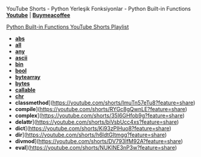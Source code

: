 YouTube Shorts - Python Yerleşik Fonksiyonlar - Python Built-in Functions **[Youtube](https://www.youtube.com/@umtsn)** | **[Buymeacoffee](https://www.buymeacoffee.com/umitsen)** 

[Python Built-in Functions YouTube Shorts Playlist](https://www.youtube.com/playlist?list=PLWmM3tw4zswYLyQqKWh1kA1GfQwtu9eFJ)

- [**abs**](https://youtube.com/shorts/TQpZLBFVdUE?feature=share)
- [**all**](https://youtube.com/shorts/rNI73h_b8Mc?feature=share)
- [**any**](https://youtube.com/shorts/DtpzM7sfmqI?feature=share)
- [**ascii**](https://youtube.com/shorts/Zr8dh0sJhoA?feature=share)
- [**bin**](https://youtube.com/shorts/009o3_GjmL0?feature=share)
- [**bool**](https://youtube.com/shorts/SRroj_-m0KI?feature=share)
- [**bytearray**](https://youtube.com/shorts/ErvZbZcTZwo?feature=share)
- [**bytes**](https://youtube.com/shorts/iE4V2tzxhvc?feature=share)
- [**callable**](https://youtube.com/shorts/Ps-SqXCatWs?feature=share)
- [**chr**](https://youtube.com/shorts/MrE4_6q5MT8?feature=share)
- **classmethod**](https://youtube.com/shorts/ImuTn57eTu8?feature=share)
- **compile**](https://youtube.com/shorts/RYGc8gQwnLE?feature=share)
- **complex**](https://youtube.com/shorts/35I6GHfob9g?feature=share)
- **delattr**](https://youtube.com/shorts/biVsbUcc4xs?feature=share)
- **dict**](https://youtube.com/shorts/Ki93zPIHuo8?feature=share)
- **dir**](https://youtube.com/shorts/h6ldtGItmgg?feature=share)
- **divmod**](https://youtube.com/shorts/DV793IfM92A?feature=share)
- **eval**](https://youtube.com/shorts/NUKINE3nP3w?feature=share)
